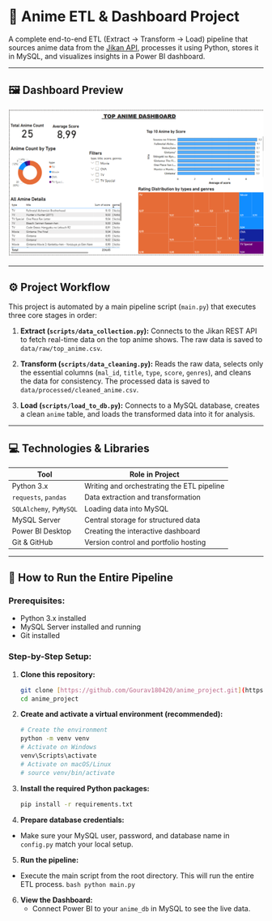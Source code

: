 # 🧩 Anime ETL & Dashboard Project

A complete end-to-end ETL (Extract → Transform → Load) pipeline that sources anime data from the [Jikan API](https://jikan.moe), processes it using Python, stores it in MySQL, and visualizes insights in a Power BI dashboard.

---

## 🖼️ Dashboard Preview

![Dashboard Preview](dashboard/dashboard_preview.png)

---

## ⚙️ Project Workflow

This project is automated by a main pipeline script (`main.py`) that executes three core stages in order:

1.  **Extract (`scripts/data_collection.py`):** Connects to the Jikan REST API to fetch real-time data on the top anime shows. The raw data is saved to `data/raw/top_anime.csv`.

2.  **Transform (`scripts/data_cleaning.py`):** Reads the raw data, selects only the essential columns (`mal_id`, `title`, `type`, `score`, `genres`), and cleans the data for consistency. The processed data is saved to `data/processed/cleaned_anime.csv`.

3.  **Load (`scripts/load_to_db.py`):** Connects to a MySQL database, creates a clean `anime` table, and loads the transformed data into it for analysis.

---

## 💻 Technologies & Libraries

| Tool | Role in Project |
|---|---|
| Python 3.x | Writing and orchestrating the ETL pipeline |
| `requests`, `pandas` | Data extraction and transformation |
| `SQLAlchemy`, `PyMySQL` | Loading data into MySQL |
| MySQL Server | Central storage for structured data |
| Power BI Desktop | Creating the interactive dashboard |
| Git & GitHub | Version control and portfolio hosting |

---

## 🚀 How to Run the Entire Pipeline

### Prerequisites:
- Python 3.x installed
- MySQL Server installed and running
- Git installed

### Step-by-Step Setup:

1.  **Clone this repository:**
    ```bash
    git clone [https://github.com/Gourav180420/anime_project.git](https://github.com/Gourav180420/anime_project.git)
    cd anime_project
    ```

2.  **Create and activate a virtual environment (recommended):**
    ```bash
    # Create the environment
    python -m venv venv
    # Activate on Windows
    venv\Scripts\activate
    # Activate on macOS/Linux
    # source venv/bin/activate
    ```

3.  **Install the required Python packages:**
    ```bash
    pip install -r requirements.txt
    ```

4.  **Prepare database credentials:**
   - Make sure your MySQL user, password, and database name in `config.py` match your local setup.

5.  **Run the pipeline:**
   - Execute the main script from the root directory. This will run the entire ETL process.
    ```bash
    python main.py
    ```
6. **View the Dashboard:**
    - Connect Power BI to your `anime_db` in MySQL to see the live data.